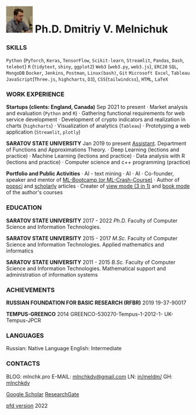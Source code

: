 # <img src="./photo.jpg" style="zoom:7%;"  />   Ph.D. Dmitriy V. Melnichuk

### SKILLS

`Python` (`PyTorch`, `Keras`, `TensorFlow`, `Scikit-learn`, `Streamlit`, `Pandas`, `Dash`, `telebot`) 
`R` (`tidytext`, `shiny`, `ggplot2`)
`Web3` (`web3.py`, `web3.js`), `ERC20` 
`SQL`, `MongoDB`
`Docker`, `Jenkins`, `Postman`, `Linux(bash)`, `Git`
`Microsoft Excel`, `Tableau`
`JavaScript`(`Three.js`, `highcharts`, `D3`), `CSS`(`tailwindcss`), `HTML`, `LaTeX`



### WORK EXPERIENCE

**Startups (clients: England, Canada)**   Sep 2021 to present
·   Market analysis and evaluation (`Python` and `R`)
·   Gathering functional requirements for web service development
·   Development of crypto indicators and realization in charts (`highcharts`)
·   Visualization of analytics (`Tableau`)
·   Prototyping a web application (`Streamlit`, `plotly`)

 

**SARATOV STATE UNIVERSITY**    Jan 2019 to present
[Assistant](https://www.sgu.ru/person/melnichuk-dmitriy-vadimovich). Department of Functions and Approximations Theory.
·   Deep Learning (lections and practice)
·   Machine Learning (lections and practice)
·   Data analysis with R (lections and practice)
·   Computer science and c++ programming (practice)



**Portfolio and Public Activities**
·   AI - text mining
·   AI
·   AI
·   Co-founder, speaker and mentor of [ML-Bootcamp (or ML-Crash-Course)]()
·   Author of [popsci]() and [scholarly]() articles
·   Creater of [view mode (3 in 1)]() and [book mode]() of the author's courses



### EDUCATION

**SARATOV STATE UNIVERSITY**    2017 - 2022
*Ph.D.* Faculty of Computer Science and Information Technologies. 

**SARATOV STATE UNIVERSITY**    2015 - 2017
*M.Sc.* Faculty of Computer Science and Information Technologies. 
Applied mathematics and informatics

**SARATOV STATE UNIVERSITY**    2011 - 2015
*B.Sc.* Faculty of Computer Science and Information Technologies. 
Mathematical support and administration of information systems



### ACHIEVEMENTS

**RUSSIAN FOUNDATION FOR BASIC RESEARCH (RFBR)**    2019
19-37-90017

**TEMPUS-GREENCO**    2014
GREENCO-530270-Tempus-1-2012-1- UK-Tempus-JPCR



### LANGUAGES

Russian: Native Language
English: Intermediate



### CONTACTS

BLOG: mlnchk.pro
E-MAIL: mlnchkdv@gmail.com
LN: [in/meldm/](https://www.linkedin.com/in/meldm/)
GH: [mlnchkdv](https://github.com/mlnchkdv)

[Google Scholar](https://scholar.google.com/citations?user=XcYTbJsAAAAJ&hl=en) 
[ResearchGate](https://www.researchgate.net/profile/Dmitriy-Melnichuk?ev=hdr_xprf)



[pfd version](https://mlnchkdv.github.io/cv/MelnichukDmitrii_CV.pdf)
2022

